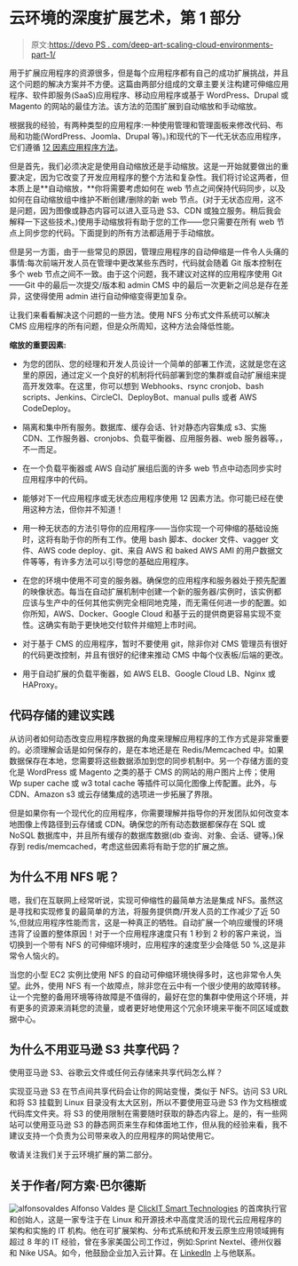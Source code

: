 # 云环境的深度扩展艺术，第 1 部分

> 原文:[https://devo PS . com/deep-art-scaling-cloud-environments-part-1/](https://devops.com/deep-art-scaling-cloud-environments-part-1/)

用于扩展应用程序的资源很多，但是每个应用程序都有自己的成功扩展挑战，并且这个问题的解决方案并不方便。这篇由两部分组成的文章主要关注构建可伸缩应用程序、软件即服务(SaaS)应用程序、移动应用程序或基于 WordPress、Drupal 或 Magento 的网站的最佳方法。该方法的范围扩展到自动缩放和手动缩放。

根据我的经验，有两种类型的应用程序:一种使用管理和管理面板来修改代码、布局和功能(WordPress、Joomla、Drupal 等)。)和现代的下一代无状态应用程序，它们遵循 [12 因素应用程序方法](https://12factor.net/)。

但是首先，我们必须决定是使用自动缩放还是手动缩放。这是一开始就要做出的重要决定，因为它改变了开发应用程序的整个方法和复杂性。我们将讨论这两者，但本质上是**自动缩放，**你将需要考虑如何在 web 节点之间保持代码同步，以及如何在自动缩放组中维护不断创建/删除的新 web 节点。(对于无状态应用，这不是问题，因为图像或静态内容可以进入亚马逊 S3、CDN 或独立服务。稍后我会解释一下这些技术。)使用手动缩放将有助于您的工作——您只需要在所有 web 节点上同步您的代码。下面提到的所有方法都适用于手动缩放。

但是另一方面，由于一些常见的原因，管理应用程序的自动伸缩是一件令人头痛的事情:每次前端开发人员在管理中更改某些东西时，代码就会随着 Git 版本控制在多个 web 节点之间不一致。由于这个问题，我不建议对这样的应用程序使用 Git——Git 中的最后一次提交/版本和 admin CMS 中的最后一次更新之间总是存在差异，这使得使用 admin 进行自动伸缩变得更加复杂。

让我们来看看解决这个问题的一些方法。使用 NFS 分布式文件系统可以解决 CMS 应用程序的所有问题，但是众所周知，这种方法会降低性能。

**缩放的重要因素:** 

*   为您的团队、您的经理和开发人员设计一个简单的部署工作流，这就是您在这里的原因，通过定义一个良好的机制将代码部署到您的集群或自动扩展组来提高开发效率。在这里，你可以想到 Webhooks、rsync cronjob、bash scripts、Jenkins、CircleCI、DeployBot、manual pulls 或者 AWS CodeDeploy。

*   隔离和集中所有服务。数据库、缓存会话、针对静态内容集成 s3、实施 CDN、工作服务器、cronjobs、负载平衡器、应用服务器、web 服务器等。，不一而足。

*   在一个负载平衡器或 AWS 自动扩展组后面的许多 web 节点中动态同步实时应用程序中的代码。

*   能够对下一代应用程序或无状态应用程序使用 12 因素方法。你可能已经在使用这种方法，但你并不知道！

*   用一种无状态的方法引导你的应用程序——当你实现一个可伸缩的基础设施时，这将有助于你的所有工作。使用 bash 脚本、docker 文件、vagger 文件、AWS code deploy、git、来自 AWS 和 baked AWS AMI 的用户数据文件等等，有许多方法可以引导您的基础应用程序。

*   在您的环境中使用不可变的服务器。确保您的应用程序和服务器处于预先配置的映像状态。每当在自动扩展机制中创建一个新的服务器/实例时，该实例都应该与生产中的任何其他实例完全相同地克隆，而无需任何进一步的配置。如你所知，AWS、Docker、Google Cloud 和基于云的提供商更容易实现不变性。这确实有助于更快地交付软件并缩短上市时间。

*   对于基于 CMS 的应用程序，暂时不要使用 git，除非你对 CMS 管理员有很好的代码更改控制，并且有很好的纪律来推动 CMS 中每个仪表板/后端的更改。

*   用于自动扩展的负载平衡器，如 AWS ELB、Google Cloud LB、Nginx 或 HAProxy。

## 代码存储的建议实践

从访问者如何动态改变应用程序数据的角度来理解应用程序的工作方式是非常重要的。必须理解会话是如何保存的，是在本地还是在 Redis/Memcached 中。如果数据保存在本地，您需要将这些数据添加到您的同步机制中。另一个存储方面的变化是 WordPress 或 Magento 之类的基于 CMS 的网站的用户图片上传；使用 Wp super cache 或 w3 total cache 等插件可以简化图像上传配置。此外，与 CDN、Amazon s3 或云存储集成的选项进一步拓展了界限。

但是如果你有一个现代化的应用程序，你需要理解并指导你的开发团队如何改变本地图像上传路径到云存储或 CDN。确保您的所有动态数据都保存在 SQL 或 NoSQL 数据库中，并且所有缓存的数据库数据(db 查询、对象、会话、键等。)保存到 redis/memcached，考虑这些因素将有助于您的扩展之旅。

## 为什么不用 NFS 呢？

嗯，我们在互联网上经常听说，实现可伸缩性的最简单方法是集成 NFS。虽然这是寻找和实现修复的最简单的方法，将服务提供商/开发人员的工作减少了近 50 %,但就应用程序性能而言，这是一种真正的牺牲。自动扩展一个响应缓慢的环境违背了设置的整体原因！对于一个应用程序速度只有 1 秒到 2 秒的客户来说，当切换到一个带有 NFS 的可伸缩环境时，应用程序的速度至少会降低 50 %,这是非常令人恼火的。

当您的小型 EC2 实例比使用 NFS 的自动可伸缩环境快得多时，这也非常令人失望。此外，使用 NFS 有一个故障点，除非您在云中有一个很少使用的故障转移。让一个完整的备用环境等待故障是不值得的，最好在您的集群中使用这个环境，并有更多的资源来消耗您的流量，或者更好地使用这个冗余环境来平衡不同区域或数据中心。

## 为什么不用亚马逊 S3 共享代码？

使用亚马逊 S3、谷歌云文件或任何云存储来共享代码怎么样？

实现亚马逊 S3 在节点间共享代码会让你的网站变慢，类似于 NFS。访问 S3 URL 和将 S3 挂载到 Linux 目录没有太大区别，所以不要使用亚马逊 S3 作为文档根或代码库文件夹。将 S3 的使用限制在需要随时获取的静态内容上。是的，有一些网站可以使用亚马逊 S3 的静态网页来生存和体面地工作，但从我的经验来看，我不建议支持一个负责为公司带来收入的应用程序的网站使用它。

敬请关注我们关于云环境扩展的第二部分。

## 关于作者/阿方索·巴尔德斯

![alfonsovaldes](../Images/bf5c1cc2140e70a5c792b8948237a7db.png) Alfonso Valdes 是 [ClickIT Smart Technologies](https://www.clickittech.com/) 的首席执行官和创始人，这是一家专注于在 Linux 和开源技术中高度灵活的现代云应用程序的架构和实施的 IT 机构。他在可扩展架构、分布式系统和开发云原生应用领域拥有超过 8 年的 IT 经验，曾在多家美国公司工作过，例如:Sprint Nextel、德州仪器和 Nike USA。如今，他鼓励企业加入云计算。在 [LinkedIn](https://mx.linkedin.com/in/alfonso-valdes-75a55714) 上与他联系。